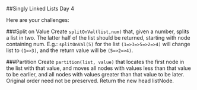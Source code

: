 ##Singly Linked Lists Day 4

Here are your challenges:

###Split on Value
Create `splitOnVal(list,num)` that, given a number, splits a list in two. The latter half of the list should be returned, starting with node containing num. E.g.: `splitOnVal(5)` for the list `(1=>3=>5=>2=>4)` will change list to `(1=>3)`, and the return value will be `(5=>2=>4)`.

###Partition
Create `partition(list, value)` that locates the first node in the list with that value, and moves all nodes with values less than that value to be earlier, and all nodes with values greater than that value to be later. Original order need not be preserved. Return the new head listNode.
